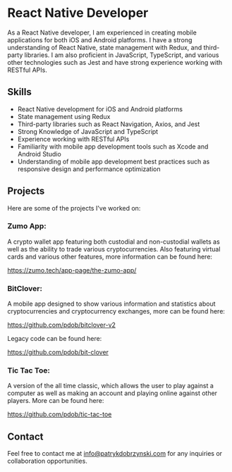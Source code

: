 # React Native Developer
As a React Native developer, I am experienced in creating mobile applications for both iOS and Android platforms. I have a strong understanding of React Native, state management with Redux, and third-party libraries. I am also proficient in JavaScript, TypeScript, and various other technologies such as Jest and have strong experience working with RESTful APIs.

## Skills
* React Native development for iOS and Android platforms
* State management using Redux
* Third-party libraries such as React Navigation, Axios, and Jest
* Strong Knowledge of JavaScript and TypeScript
* Experience working with RESTful APIs
* Familiarity with mobile app development tools such as Xcode and Android Studio
* Understanding of mobile app development best practices such as responsive design and performance optimization

## Projects
Here are some of the projects I've worked on:

### Zumo App: 
A crypto wallet app featuring both custodial and non-custodial wallets as well as the ability to trade various cryptocurrencies. Also featuring virtual cards and various other features, more information can be found here:

https://zumo.tech/app-page/the-zumo-app/

### BitClover: 
A mobile app designed to show various information and statistics about cryptocurrencies and cryptocurrency exchanges, more can be found here: 

https://github.com/pdob/bitclover-v2

Legacy code can be found here:

https://github.com/pdob/bit-clover

### Tic Tac Toe: 
A version of the all time classic, which allows the user to play against a computer as well as making an account and playing online against other players. More can be found here:

https://github.com/pdob/tic-tac-toe


## Contact
Feel free to contact me at info@patrykdobrzynski.com for any inquiries or collaboration opportunities.




